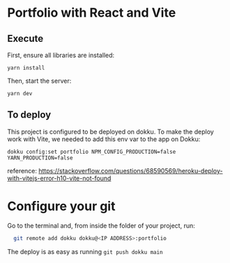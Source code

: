 # Portfolio with React and Vite

## Execute

First, ensure all libraries are installed:

```
yarn install
```

Then, start the server:

```
yarn dev
```

## To deploy

This project is configured to be deployed on dokku. To make the deploy work with Vite, we needed to add this env var to the app on Dokku:

```
dokku config:set portfolio NPM_CONFIG_PRODUCTION=false YARN_PRODUCTION=false
```

reference: https://stackoverflow.com/questions/68590569/heroku-deploy-with-vitejs-error-h10-vite-not-found

# Configure your git

Go to the terminal and, from inside the folder of your project, run:

```bash
  git remote add dokku dokku@<IP ADDRESS>:portfolio
```

The deploy is as easy as running `git push dokku main`
